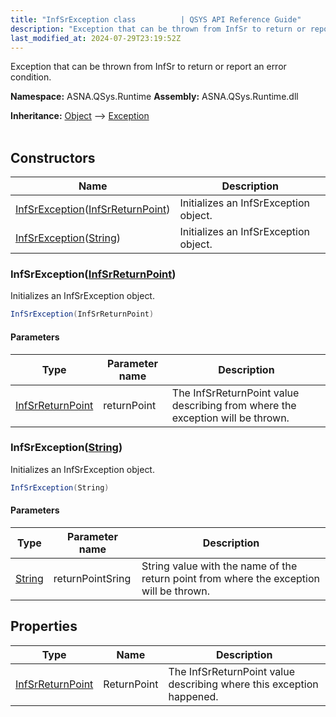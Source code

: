 ```yaml
---
title: "InfSrException class          | QSYS API Reference Guide"
description: "Exception that can be thrown from InfSr to return or report an error condition. "
last_modified_at: 2024-07-29T23:19:52Z
---
```


Exception that can be thrown from InfSr to return or report an error condition.

**Namespace:** ASNA.QSys.Runtime
**Assembly:** ASNA.QSys.Runtime.dll

**Inheritance:** [Object](https://docs.microsoft.com/en-us/dotnet/api/system.object) --> [Exception](https://docs.microsoft.com/en-us/dotnet/api/system.exception)
<br>
<br>

## Constructors

| Name | Description |
| --- | --- |
| [InfSrException](#infsrexceptioninfsrreturnpoint)([InfSrReturnPoint](/reference/runtime/qsys-runtime/inf-sr-return-point.html)) | Initializes an InfSrException object.
| [InfSrException](#infsrexceptionstring)([String](https://docs.microsoft.com/en-us/dotnet/api/system.string)) | Initializes an InfSrException object.

### InfSrException([InfSrReturnPoint](/reference/runtime/qsys-runtime/inf-sr-return-point.html))

Initializes an InfSrException object.

```cs
InfSrException(InfSrReturnPoint)
```

#### Parameters

| Type | Parameter name | Description
| --- | --- | ---
| [InfSrReturnPoint](/reference/runtime/qsys-runtime/inf-sr-return-point.html) | returnPoint | The InfSrReturnPoint value describing from where the exception will be thrown.

### InfSrException([String](https://docs.microsoft.com/en-us/dotnet/api/system.string))

Initializes an InfSrException object.

```cs
InfSrException(String)
```

#### Parameters

| Type | Parameter name | Description
| --- | --- | ---
| [String](https://docs.microsoft.com/en-us/dotnet/api/system.string) | returnPointSring | String value with the name of the return point from where the exception will be thrown.

## Properties

| Type | Name | Description
| --- | --- | --- 
| [InfSrReturnPoint](/reference/runtime/qsys-runtime/inf-sr-return-point.html) | ReturnPoint | The InfSrReturnPoint value describing where this exception happened. |
